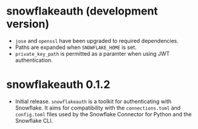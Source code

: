 # snowflakeauth (development version)

* `jose` and `openssl` have been upgraded to required dependencies.
* Paths are expanded when `SNOWFLAKE_HOME` is set.
* `private_key_path` is permitted as a paramter when using JWT authentication.

# snowflakeauth 0.1.2

* Initial release. `snowflakeauth` is a toolkit for authenticating with Snowflake. It aims for compatibility with the `connections.toml` and `config.toml` files used by the Snowflake Connector for Python and the Snowflake CLI.
